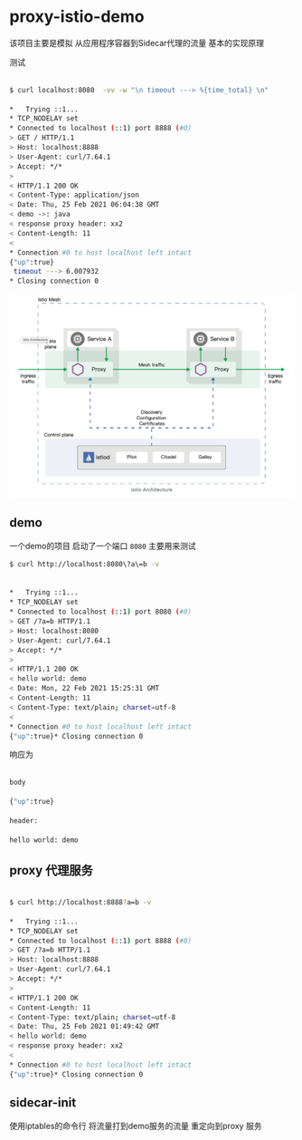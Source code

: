 # proxy-istio-demo

该项目主要是模拟 从应用程序容器到Sidecar代理的流量 基本的实现原理

测试

```bash

$ curl localhost:8080  -vv -w "\n timeout ---> %{time_total} \n"

*   Trying ::1...
* TCP_NODELAY set
* Connected to localhost (::1) port 8888 (#0)
> GET / HTTP/1.1
> Host: localhost:8888
> User-Agent: curl/7.64.1
> Accept: */*
>
< HTTP/1.1 200 OK
< Content-Type: application/json
< Date: Thu, 25 Feb 2021 06:04:38 GMT
< demo ->: java
< response proxy header: xx2
< Content-Length: 11
<
* Connection #0 to host localhost left intact
{"up":true}
 timeout ---> 6.007932
* Closing connection 0
```

![img.png](img.png)

## demo
一个demo的项目
启动了一个端口 `8080` 主要用来测试

```bash
$ curl http://localhost:8080\?a\=b -v


*   Trying ::1...
* TCP_NODELAY set
* Connected to localhost (::1) port 8080 (#0)
> GET /?a=b HTTP/1.1
> Host: localhost:8080
> User-Agent: curl/7.64.1
> Accept: */*
>
< HTTP/1.1 200 OK
< hello world: demo
< Date: Mon, 22 Feb 2021 15:25:31 GMT
< Content-Length: 11
< Content-Type: text/plain; charset=utf-8
<
* Connection #0 to host localhost left intact
{"up":true}* Closing connection 0

```

响应为

```bash

body

{"up":true}

header:

hello world: demo

```



## proxy 代理服务


```bash

$ curl http://localhost:8888?a=b -v

*   Trying ::1...
* TCP_NODELAY set
* Connected to localhost (::1) port 8888 (#0)
> GET /?a=b HTTP/1.1
> Host: localhost:8888
> User-Agent: curl/7.64.1
> Accept: */*
>
< HTTP/1.1 200 OK
< Content-Length: 11
< Content-Type: text/plain; charset=utf-8
< Date: Thu, 25 Feb 2021 01:49:42 GMT
< hello world: demo
< response proxy header: xx2
<
* Connection #0 to host localhost left intact
{"up":true}* Closing connection 0
```

## sidecar-init


使用iptables的命令行 将流量打到demo服务的流量 重定向到proxy 服务


